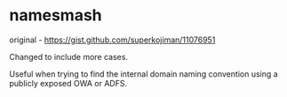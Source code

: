 # namesmash

original - https://gist.github.com/superkojiman/11076951

Changed to include more cases.

Useful when trying to find the internal domain naming convention using a publicly exposed OWA or ADFS. 
